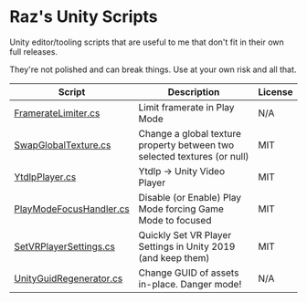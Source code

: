# Raz's Unity Scripts

Unity editor/tooling scripts that are useful to me that don't fit in their own full releases.

They're not polished and can break things. Use at your own risk and all that.

| Script  | Description | License |
| ------------- | ------------- | ------------- | 
| [FramerateLimiter.cs](../FramerateLimiter.cs) | Limit framerate in Play Mode | N/A |
| [SwapGlobalTexture.cs](../SwapGlobalTexture.cs) | Change a global texture property between two selected textures (or null) | MIT |
| [YtdlpPlayer.cs](../YtdlpPlayer.cs) | Ytdlp -> Unity Video Player | MIT |
| [PlayModeFocusHandler.cs](../Editor/PlayModeFocusHandler.cs) | Disable (or Enable) Play Mode forcing Game Mode to focused | MIT |
| [SetVRPlayerSettings.cs](../Editor/SetVRPlayerSettings.cs) | Quickly Set VR Player Settings in Unity 2019 (and keep them) | MIT |
| [UnityGuidRegenerator.cs](../Editor/UnityGuidRegenerator.cs) | Change GUID of assets in-place. Danger mode! | N/A |
